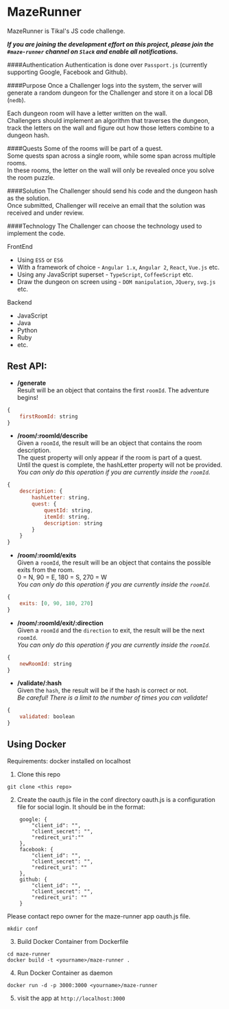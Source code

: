 # MazeRunner
MazeRunner is Tikal's JS code challenge.

**_If you are joining the development effort on this project, please join the `#maze-runner` channel on `Slack` and enable all notifications._**

####Authentication
Authentication is done over `Passport.js` (currently supporting Google, Facebook and Github).

####Purpose
Once a Challenger logs into the system, the server will generate a random dungeon for the Challenger and store it 
on a local DB (`nedb`).

Each dungeon room will have a letter written on the wall.  
Challengers should implement an algorithm that traverses the dungeon, track the letters on the wall and figure out how those letters combine to a dungeon hash.  

####Quests
Some of the rooms will be part of a quest.  
Some quests span across a single room, while some span across multiple rooms.  
In these rooms, the letter on the wall will only be revealed once you solve the room puzzle.  

####Solution
The Challenger should send his code and the dungeon hash as the solution.  
Once submitted, Challenger will receive an email that the solution was received and under review.

####Technology
The Challenger can choose the technology used to implement the code.  

FrontEnd  
* Using `ES5` or `ES6`  
* With a framework of choice - `Angular 1.x`, `Angular 2`, `React`, `Vue.js`  etc.  
* Using any JavaScript superset - `TypeScript`, `CoffeeScript` etc.  
* Draw the dungeon on screen using - `DOM manipulation`, `JQuery`, `svg.js` etc.

Backend 
* JavaScript
* Java
* Python
* Ruby
* etc.


## Rest API:
* **/generate**  
Result will be an object that contains the first `roomId`. The adventure begins!  
```javascript
{
    firstRoomId: string
}
```

* **/room/:roomId/describe**  
Given a `roomId`, the result will be an object that contains the room description.  
The quest property will only appear if the room is part of a quest.  
Until the quest is complete, the hashLetter property will not be provided.  
_You can only do this operation if you are currently inside the `roomId`._  
```javascript
{
    description: {
        hashLetter: string,
        quest: {
            questId: string,
            itemId: string,
            description: string
        }
    }
}
```
* **/room/:roomId/exits**  
Given a `roomId`, the result will be an object that contains the possible exits from the room.  
0 = N, 90 = E, 180 = S, 270 = W  
_You can only do this operation if you are currently inside the `roomId`._  
```javascript
{
    exits: [0, 90, 180, 270]
}
```
* **/room/:roomId/exit/:direction**  
Given a `roomId` and the `direction` to exit, the result will be the next `roomId`.  
_You can only do this operation if you are currently inside the `roomId`._  
```javascript
{
    newRoomId: string
}
```

* **/validate/:hash**  
Given the `hash`, the result will be if the hash is correct or not.  
_Be careful! There is a limit to the number of times you can validate!_ 
```javascript
{
    validated: boolean
}
```

## Using Docker

Requirements: docker installed on localhost

1. Clone this repo

```
git clone <this repo>
```

2. Create the oauth.js file in the conf directory
oauth.js is a configuration file for social login. It should be in the format: 
```
    google: {
        "client_id": "",
        "client_secret": "",
        "redirect_uri":""
    },
    facebook: {
        "client_id": "",
        "client_secret": "",
        "redirect_uri": ""
    },
    github: {
        "client_id": "",
        "client_secret": "",
        "redirect_uri": ""
    }

```
Please contact repo owner for the maze-runner app oauth.js file.

```
mkdir conf
```

3. Build Docker Container from Dockerfile

```
cd maze-runner
docker build -t <yourname>/maze-runner .
```

4. Run Docker Container as daemon
```
docker run -d -p 3000:3000 <yourname>/maze-runner
```

5. visit the app at `http://localhost:3000`
